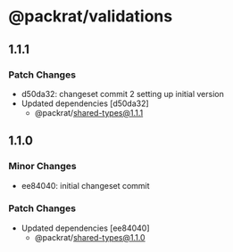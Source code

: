 # @packrat/validations

## 1.1.1

### Patch Changes

- d50da32: changeset commit 2 setting up initial version
- Updated dependencies [d50da32]
  - @packrat/shared-types@1.1.1

## 1.1.0

### Minor Changes

- ee84040: initial changeset commit

### Patch Changes

- Updated dependencies [ee84040]
  - @packrat/shared-types@1.1.0

